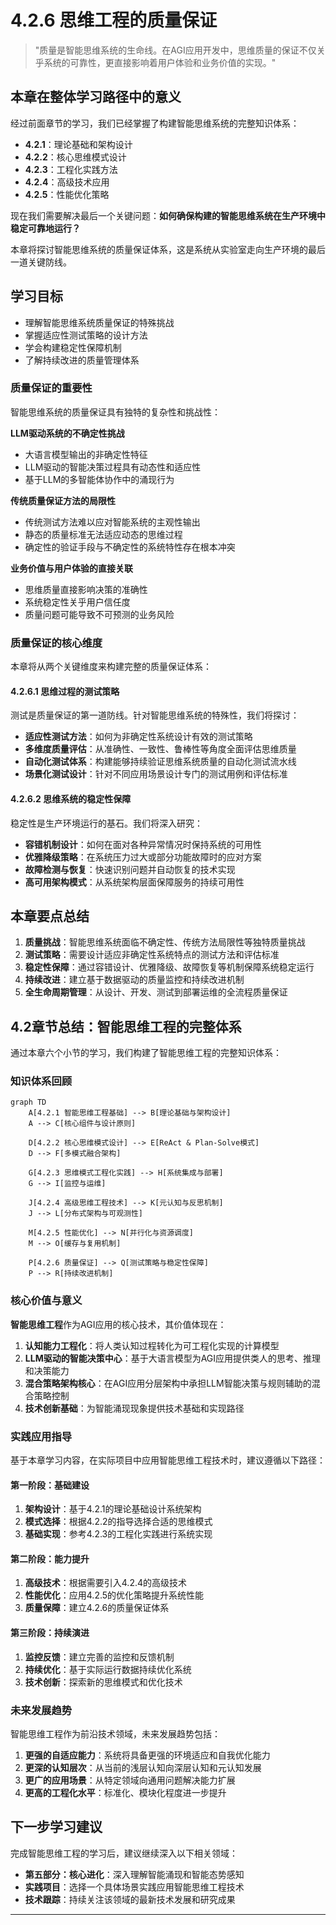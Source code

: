 # 4.2.6 思维工程的质量保证

> "质量是智能思维系统的生命线。在AGI应用开发中，思维质量的保证不仅关乎系统的可靠性，更直接影响着用户体验和业务价值的实现。"

## 本章在整体学习路径中的意义

经过前面章节的学习，我们已经掌握了构建智能思维系统的完整知识体系：
- **4.2.1**：理论基础和架构设计
- **4.2.2**：核心思维模式设计
- **4.2.3**：工程化实践方法
- **4.2.4**：高级技术应用
- **4.2.5**：性能优化策略

现在我们需要解决最后一个关键问题：**如何确保构建的智能思维系统在生产环境中稳定可靠地运行？**

本章将探讨智能思维系统的质量保证体系，这是系统从实验室走向生产环境的最后一道关键防线。

## 学习目标

- 理解智能思维系统质量保证的特殊挑战
- 掌握适应性测试策略的设计方法
- 学会构建稳定性保障机制
- 了解持续改进的质量管理体系

### 质量保证的重要性

智能思维系统的质量保证具有独特的复杂性和挑战性：

**LLM驱动系统的不确定性挑战**
- 大语言模型输出的非确定性特征
- LLM驱动的智能决策过程具有动态性和适应性
- 基于LLM的多智能体协作中的涌现行为

**传统质量保证方法的局限性**
- 传统测试方法难以应对智能系统的主观性输出
- 静态的质量标准无法适应动态的思维过程
- 确定性的验证手段与不确定性的系统特性存在根本冲突

**业务价值与用户体验的直接关联**
- 思维质量直接影响决策的准确性
- 系统稳定性关乎用户信任度
- 质量问题可能导致不可预测的业务风险

### 质量保证的核心维度

本章将从两个关键维度来构建完整的质量保证体系：

#### 4.2.6.1 思维过程的测试策略

测试是质量保证的第一道防线。针对智能思维系统的特殊性，我们将探讨：

- **适应性测试方法**：如何为非确定性系统设计有效的测试策略
- **多维度质量评估**：从准确性、一致性、鲁棒性等角度全面评估思维质量
- **自动化测试体系**：构建能够持续验证思维系统质量的自动化测试流水线
- **场景化测试设计**：针对不同应用场景设计专门的测试用例和评估标准

#### 4.2.6.2 思维系统的稳定性保障

稳定性是生产环境运行的基石。我们将深入研究：

- **容错机制设计**：如何在面对各种异常情况时保持系统的可用性
- **优雅降级策略**：在系统压力过大或部分功能故障时的应对方案
- **故障检测与恢复**：快速识别问题并自动恢复的技术实现
- **高可用架构模式**：从系统架构层面保障服务的持续可用性


## 本章要点总结

1. **质量挑战**：智能思维系统面临不确定性、传统方法局限性等独特质量挑战
2. **测试策略**：需要设计适应非确定性系统特点的测试方法和评估标准
3. **稳定性保障**：通过容错设计、优雅降级、故障恢复等机制保障系统稳定运行
4. **持续改进**：建立基于数据驱动的质量监控和持续改进机制
5. **全生命周期管理**：从设计、开发、测试到部署运维的全流程质量保证

## 4.2章节总结：智能思维工程的完整体系

通过本章六个小节的学习，我们构建了智能思维工程的完整知识体系：

### 知识体系回顾

```mermaid
graph TD
    A[4.2.1 智能思维工程基础] --> B[理论基础与架构设计]
    A --> C[核心组件与设计原则]
    
    D[4.2.2 核心思维模式设计] --> E[ReAct & Plan-Solve模式]
    D --> F[多模式融合架构]
    
    G[4.2.3 思维模式工程化实践] --> H[系统集成与部署]
    G --> I[监控与运维]
    
    J[4.2.4 高级思维工程技术] --> K[元认知与反思机制]
    J --> L[分布式架构与可观测性]
    
    M[4.2.5 性能优化] --> N[并行化与资源调度]
    M --> O[缓存与复用机制]
    
    P[4.2.6 质量保证] --> Q[测试策略与稳定性保障]
    P --> R[持续改进机制]
```

### 核心价值与意义

**智能思维工程**作为AGI应用的核心技术，其价值体现在：

1. **认知能力工程化**：将人类认知过程转化为可工程化实现的计算模型
2. **LLM驱动的智能决策中心**：基于大语言模型为AGI应用提供类人的思考、推理和决策能力
3. **混合策略架构核心**：在AGI应用分层架构中承担LLM智能决策与规则辅助的混合策略控制
4. **技术创新基础**：为智能涌现现象提供技术基础和实现路径

### 实践应用指导

基于本章学习内容，在实际项目中应用智能思维工程技术时，建议遵循以下路径：

#### 第一阶段：基础建设
1. **架构设计**：基于4.2.1的理论基础设计系统架构
2. **模式选择**：根据4.2.2的指导选择合适的思维模式
3. **基础实现**：参考4.2.3的工程化实践进行系统实现

#### 第二阶段：能力提升
1. **高级技术**：根据需要引入4.2.4的高级技术
2. **性能优化**：应用4.2.5的优化策略提升系统性能
3. **质量保障**：建立4.2.6的质量保证体系

#### 第三阶段：持续演进
1. **监控反馈**：建立完善的监控和反馈机制
2. **持续优化**：基于实际运行数据持续优化系统
3. **技术创新**：探索新的思维模式和优化技术

### 未来发展趋势

智能思维工程作为前沿技术领域，未来发展趋势包括：

1. **更强的自适应能力**：系统将具备更强的环境适应和自我优化能力
2. **更深的认知层次**：从当前的浅层认知向深层认知和元认知发展
3. **更广的应用场景**：从特定领域向通用问题解决能力扩展
4. **更高的工程化水平**：标准化、模块化程度进一步提升

## 下一步学习建议

完成智能思维工程的学习后，建议继续深入以下相关领域：

- **第五部分：核心进化**：深入理解智能涌现和智能态势感知
- **实践项目**：选择一个具体场景实践应用智能思维工程技术
- **技术跟踪**：持续关注该领域的最新技术发展和研究成果

---

